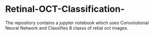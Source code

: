 # Retinal-OCT-Classification-
The repository contains a jupyter notebook which uses Convolutional Neural Network and Classifies 8 classs of retial oct images.  
